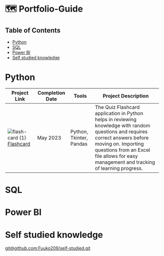# 🗺 Portfolio-Guide
## Table of Contents
- [Python](#python)
- [SQL](#SQL)
- [Power BI](#powerBI)
- [Self studied knowledge](self-studied-knowledge)

# Python
| Project Link | Completion Date | Tools | Project Description | 
|---|---|---|---|
| ![flash-card (1)](https://github.com/Fuuko209/Portfolio-Guide/assets/103474817/60554c9f-4403-45c0-9ef8-9f2eee864386)[Flashcard](https://github.com/Fuuko209/CaseStudy_PYF2302R1) | May 2023 | Python, Tkinter, Pandas | The Quiz Flashcard application in Python helps in reviewing knowledge with random questions and requires correct answers before moving on. Importing questions from an Excel file allows for easy management and tracking of learning progress.|
# SQL

# Power BI

# Self studied knowledge
[git@github.com:Fuuko209/self-studied.git](https://github.com/Fuuko209/self-studied.git)
